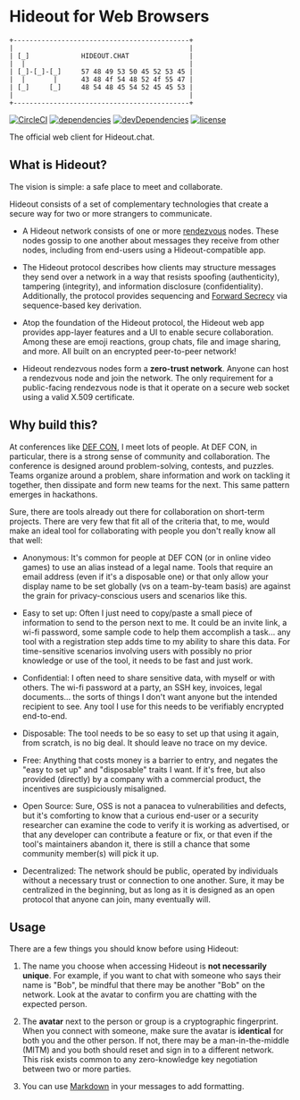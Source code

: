 # Hideout for Web Browsers

```
+--------------------------------------------+
|                                            |
| [_]             HIDEOUT.CHAT               |
|  |                                         |
| [_]-[_]-[_]     57 48 49 53 50 45 52 53 45 |
|  |       |      43 48 4f 54 48 52 4f 55 47 |
| [_]     [_]     48 54 48 45 54 52 45 45 53 |
|                                            |
+--------------------------------------------+
```

[![CircleCI][1]][2]
[![dependencies][3]][4]
[![devDependencies][5]][4]
[![license][6]][7]

The official web client for Hideout.chat.

## What is Hideout?

The vision is simple: a safe place to meet and collaborate.

Hideout consists of a set of complementary technologies that
create a secure way for two or more strangers to communicate.

 * A Hideout network consists of one or more [rendezvous][8] nodes.
   These nodes gossip to one another about messages they receive from
   other nodes, including from end-users using a Hideout-compatible app.

 * The Hideout protocol describes how clients may structure messages
   they send over a network in a way that resists spoofing (authenticity),
   tampering (integrity), and information disclosure (confidentiality).
   Additionally, the protocol provides sequencing and [Forward Secrecy][9]
   via sequence-based key derivation.

 * Atop the foundation of the Hideout protocol, the Hideout web app
   provides app-layer features and a UI to enable secure collaboration.
   Among these are emoji reactions, group chats, file and image sharing,
   and more. All built on an encrypted peer-to-peer network!

 * Hideout rendezvous nodes form a **zero-trust network**. Anyone can host
   a rendezvous node and join the network. The only requirement for a
   public-facing rendezvous node is that it operate on a secure web socket
   using a valid X.509 certificate.

## Why build this?

At conferences like [DEF CON][10], I meet lots of people. At DEF CON,
in particular, there is a strong sense of community and collaboration.
The conference is designed around problem-solving, contests, and
puzzles. Teams organize around a problem, share information and work
on tackling it together, then dissipate and form new teams for the next.
This same pattern emerges in hackathons.

Sure, there are tools already out there for collaboration on short-term
projects. There are very few that fit all of the criteria that, to me,
would make an ideal tool for collaborating with people you don't really
know all that well:

 * Anonymous: It's common for people at DEF CON (or in online video games)
   to use an alias instead of a legal name. Tools that require an email
   address (even if it's a disposable one) or that only allow your display
   name to be set globally (vs on a team-by-team basis) are against the grain
   for privacy-conscious users and scenarios like this.

 * Easy to set up: Often I just need to copy/paste a small piece of
   information to send to the person next to me. It could be an invite link,
   a wi-fi password, some sample code to help them accomplish a task...
   any tool with a registration step adds time to my ability to share this
   data. For time-sensitive scenarios involving users with possibly no prior
   knowledge or use of the tool, it needs to be fast and just work.

 * Confidential: I often need to share sensitive data, with myself or with
   others. The wi-fi password at a party, an SSH key, invoices, legal
   documents... the sorts of things I don't want anyone but the intended
   recipient to see. Any tool I use for this needs to be verifiably encrypted
   end-to-end.

 * Disposable: The tool needs to be so easy to set up that using it again,
   from scratch, is no big deal. It should leave no trace on my device.

 * Free: Anything that costs money is a barrier to entry, and negates the
   "easy to set up" and "disposable" traits I want. If it's free, but also
   provided (directly) by a company with a commercial product, the incentives
   are suspiciously misaligned.

 * Open Source: Sure, OSS is not a panacea to vulnerabilities and defects,
   but it's comforting to know that a curious end-user or a security researcher
   can examine the code to verify it is working as advertised, or that
   any developer can contribute a feature or fix, or that even if the
   tool's maintainers abandon it, there is still a chance that some community
   member(s) will pick it up.

 * Decentralized: The network should be public, operated by individuals
   without a necessary trust or connection to one another. Sure, it may
   be centralized in the beginning, but as long as it is designed as an
   open protocol that anyone can join, many eventually will.

## Usage

There are a few things you should know before using Hideout:

 1. The name you choose when accessing Hideout is **not necessarily unique**.
    For example, if you want to chat with someone who says their name is "Bob",
    be mindful that there may be another "Bob" on the network. Look at the avatar
    to confirm you are chatting with the expected person.

 2. The **avatar** next to the person or group is a cryptographic fingerprint.
    When you connect with someone, make sure the avatar is **identical** for
    both you and the other person. If not, there may be a man-in-the-middle (MITM)
    and you both should reset and sign in to a different network. This risk exists
    common to any zero-knowledge key negotiation between two or more parties.

 3. You can use [Markdown][11] in your messages to add formatting.

[1]: https://img.shields.io/circleci/build/github/hideoutchat/web-client
[2]: https://circleci.com/gh/hideoutchat/web-client
[3]: https://img.shields.io/david/hideoutchat/web-client.svg
[4]: https://github.com/hideoutchat/web-client/blob/master/package.json
[5]: https://img.shields.io/david/dev/hideoutchat/web-client.svg
[6]: https://img.shields.io/github/license/hideoutchat/web-client.svg
[7]: https://github.com/hideoutchat/web-client/blob/master/LICENSE.md
[8]: https://github.com/hideoutchat/rendezvous
[9]: https://en.wikipedia.org/wiki/Forward_secrecy
[10]: https://defcon.org/
[11]: https://www.markdownguide.org/
